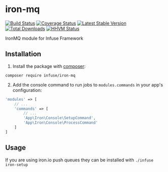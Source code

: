 iron-mq
=================

[![Build Status](https://travis-ci.org/infusephp/iron-mq.png?branch=master)](https://travis-ci.org/infusephp/iron-mq)
[![Coverage Status](https://coveralls.io/repos/infusephp/iron-mq/badge.png)](https://coveralls.io/r/infusephp/iron-mq)
[![Latest Stable Version](https://poser.pugx.org/infuse/iron-mq/v/stable.png)](https://packagist.org/packages/infuse/iron-mq)
[![Total Downloads](https://poser.pugx.org/infuse/iron-mq/downloads.png)](https://packagist.org/packages/infuse/iron-mq)
[![HHVM Status](http://hhvm.h4cc.de/badge/infuse/iron-mq.svg)](http://hhvm.h4cc.de/package/infuse/iron-mq)

IronMQ module for Infuse Framework

## Installation

1. Install the package with [composer](http://getcomposer.org):

```
composer require infuse/iron-mq
```

2. Add the console command to run jobs to `modules.commands` in your app's configuration:
```php
'modules' => [
	// ...
	'commands' => [
		// ...
		'App\Iron\Console\SetupCommand',
		'App\Iron\Console\ProcessCommand'
	]
]
```

## Usage

If you are using iron.io push queues they can be installed with `./infuse iron-setup`